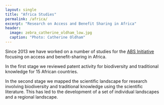 ```yaml
---
layout: single
title: "Africa Studies"
permalink: /africa/
excerpt: "Research on Access and Benefit Sharing in Africa"
header:
  image: zebra_catherine_oldham_low.jpg
  caption: "Photo: Catherine Oldham"
---
```


Since 2013 we have worked on a number of studies for the [ABS Initiative](http://www.abs-initiative.info) focusing on access and benefit-sharing in Africa. 

In the first stage we reviewed patent activity for biodiversity and traditional knowledge for 15 African countries. 

In the second stage we mapped the scientific landscape for research involving biodiversity and traditional knowledge using the scientific literature. This has led to the development of a set of individual landscapes and a regional landscape. 
